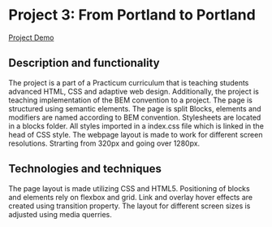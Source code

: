# Project 3: From Portland to Portland

[Project Demo](https://momofcats.github.io/web_project_3/index.html)

## Description and functionality

The project is a part of a Practicum curriculum that is teaching students advanced HTML, CSS and adaptive web design. Additionally, the project is teaching implementation of the BEM convention to a project.
The page is structured using semantic elements. The page is split Blocks, elements and modifiers are named according to BEM convention. Stylesheets are located in a blocks folder. All styles imported in a index.css file which is linked in the head of CSS style. The webpage layout is made to work for different screen resolutions. Strarting from 320px and going over 1280px.

## Technologies and techniques

The page layout is made utilizing CSS and HTML5. Positioning of blocks and elements rely on flexbox and grid. Link and overlay hover effects are created using transition property. The layout for different screen sizes is adjusted using media querries.
